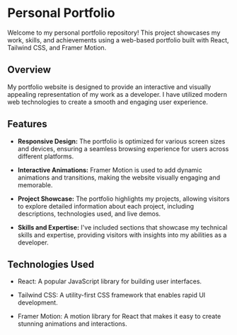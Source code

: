 # Personal Portfolio

Welcome to my personal portfolio repository! This project showcases my work, skills, and achievements using a web-based portfolio built with React, Tailwind CSS, and Framer Motion.

## Overview

My portfolio website is designed to provide an interactive and visually appealing representation of my work as a developer. I have utilized modern web technologies to create a smooth and engaging user experience.

## Features

- **Responsive Design:** The portfolio is optimized for various screen sizes and devices, ensuring a seamless browsing experience for users across different platforms.

- **Interactive Animations:** Framer Motion is used to add dynamic animations and transitions, making the website visually engaging and memorable.

- **Project Showcase:** The portfolio highlights my projects, allowing visitors to explore detailed information about each project, including descriptions, technologies used, and live demos.

- **Skills and Expertise:** I've included sections that showcase my technical skills and expertise, providing visitors with insights into my abilities as a developer.

## Technologies Used

- React: A popular JavaScript library for building user interfaces.

- Tailwind CSS: A utility-first CSS framework that enables rapid UI development.

- Framer Motion: A motion library for React that makes it easy to create stunning animations and interactions.

